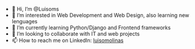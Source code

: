 - 👋 Hi, I’m @Luisoms
- 👀 I’m interested in Web Development and Web Design, also learning new lenguages 
- 🌱 I’m currently learning Python/Django and Frontend frameworks
- 💞️ I’m looking to collaborate with IT and web projects
- 📫 How to reach me on LinkedIn: [luisomolinas](https://www.linkedin.com/in/luisomolinas/)

<!---
Luisoms/Luisoms is a ✨ special ✨ repository because its `README.md` (this file) appears on your GitHub profile.
You can click the Preview link to take a look at your changes.
--->
